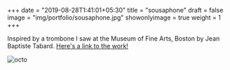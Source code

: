 +++
date = "2019-08-28T1:41:01+05:30"
title = "sousaphone"
draft = false
image = "img/portfolio/sousaphone.jpg"
showonlyimage = true
weight = 1
+++

Inspired by a trombone I saw at the Museum of Fine Arts, Boston by Jean Baptiste Tabard. [Here's a link to the work!](https://collections.mfa.org/objects/50552/tenor-trombone-buccin?ctx=c52e0c38-5475-4f65-b863-228efd606850&idx=82)

![octo](/img/portfolio/sousaphone.jpg)

